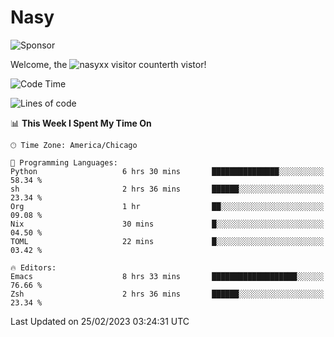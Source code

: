 # Nasy

<!--
<p align="center">
<img height="200" src="https://github-readme-stats.vercel.app/api?username=nasyxx&count_private=true&show_icons=true&theme=dracula&include_all_commits=true"/>
<img height="200" src="https://github-readme-stats.vercel.app/api/top-langs/?username=nasyxx&theme=dracula&hide=html,jupyter+notebook&count_private=true&show_icons=true"/>
</p>

  
----------------
-->

![Sponsor](https://img.shields.io/static/v1.svg?label=Sponsor&message=%E2%9D%A4&logo=GitHub&style=flat&color=pink)
 
Welcome, the ![nasyxx visitor counter](https://count.getloli.com/get/@nasyxx?theme=rule34)th vistor!
 
<!--START_SECTION:waka-->
![Code Time](http://img.shields.io/badge/Code%20Time-3%2C183%20hrs%2029%20mins-blue)

![Lines of code](https://img.shields.io/badge/From%20Hello%20World%20I%27ve%20Written-6.0%20million%20lines%20of%20code-blue)

📊 **This Week I Spent My Time On** 

```text
🕑︎ Time Zone: America/Chicago

💬 Programming Languages: 
Python                   6 hrs 30 mins       ███████████████░░░░░░░░░░   58.34 % 
sh                       2 hrs 36 mins       ██████░░░░░░░░░░░░░░░░░░░   23.34 % 
Org                      1 hr                ██░░░░░░░░░░░░░░░░░░░░░░░   09.08 % 
Nix                      30 mins             █░░░░░░░░░░░░░░░░░░░░░░░░   04.50 % 
TOML                     22 mins             █░░░░░░░░░░░░░░░░░░░░░░░░   03.42 % 

🔥 Editors: 
Emacs                    8 hrs 33 mins       ███████████████████░░░░░░   76.66 % 
Zsh                      2 hrs 36 mins       ██████░░░░░░░░░░░░░░░░░░░   23.34 % 
```


 Last Updated on 25/02/2023 03:24:31 UTC
<!--END_SECTION:waka-->

<!-- ![visitors](https://visitor-badge.laobi.icu/badge?page_id=nasyxx.nasyxx) -->
